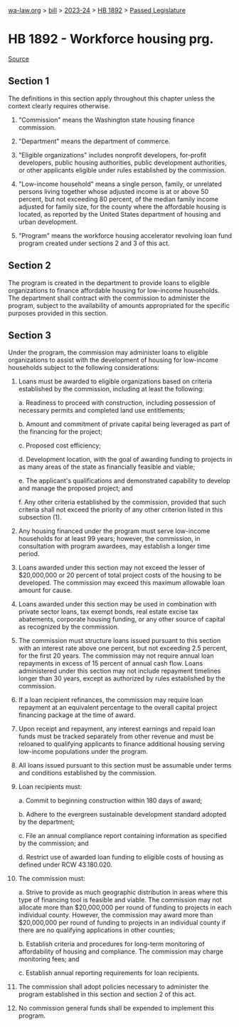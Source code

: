 [wa-law.org](/) > [bill](/bill/) > [2023-24](/bill/2023-24/) > [HB 1892](/bill/2023-24/hb/1892/) > [Passed Legislature](/bill/2023-24/hb/1892/S.PL/)

# HB 1892 - Workforce housing prg.

[Source](http://lawfilesext.leg.wa.gov/biennium/2023-24/Pdf/Bills/House%20Passed%20Legislature/1892-S.PL.pdf)

## Section 1
The definitions in this section apply throughout this chapter unless the context clearly requires otherwise.

1. "Commission" means the Washington state housing finance commission.

2. "Department" means the department of commerce.

3. "Eligible organizations" includes nonprofit developers, for-profit developers, public housing authorities, public development authorities, or other applicants eligible under rules established by the commission.

4. "Low-income household" means a single person, family, or unrelated persons living together whose adjusted income is at or above 50 percent, but not exceeding 80 percent, of the median family income adjusted for family size, for the county where the affordable housing is located, as reported by the United States department of housing and urban development.

5. "Program" means the workforce housing accelerator revolving loan fund program created under sections 2 and 3 of this act.

## Section 2
The program is created in the department to provide loans to eligible organizations to finance affordable housing for low-income households. The department shall contract with the commission to administer the program, subject to the availability of amounts appropriated for the specific purposes provided in this section.

## Section 3
Under the program, the commission may administer loans to eligible organizations to assist with the development of housing for low-income households subject to the following considerations:

1. Loans must be awarded to eligible organizations based on criteria established by the commission, including at least the following:

    a. Readiness to proceed with construction, including possession of necessary permits and completed land use entitlements;

    b. Amount and commitment of private capital being leveraged as part of the financing for the project;

    c. Proposed cost efficiency;

    d. Development location, with the goal of awarding funding to projects in as many areas of the state as financially feasible and viable;

    e. The applicant's qualifications and demonstrated capability to develop and manage the proposed project; and

    f. Any other criteria established by the commission, provided that such criteria shall not exceed the priority of any other criterion listed in this subsection (1).

2. Any housing financed under the program must serve low-income households for at least 99 years; however, the commission, in consultation with program awardees, may establish a longer time period.

3. Loans awarded under this section may not exceed the lesser of $20,000,000 or 20 percent of total project costs of the housing to be developed. The commission may exceed this maximum allowable loan amount for cause.

4. Loans awarded under this section may be used in combination with private sector loans, tax exempt bonds, real estate excise tax abatements, corporate housing funding, or any other source of capital as recognized by the commission.

5. The commission must structure loans issued pursuant to this section with an interest rate above one percent, but not exceeding 2.5 percent, for the first 20 years. The commission may not require annual loan repayments in excess of 15 percent of annual cash flow. Loans administered under this section may not include repayment timelines longer than 30 years, except as authorized by rules established by the commission.

6. If a loan recipient refinances, the commission may require loan repayment at an equivalent percentage to the overall capital project financing package at the time of award.

7. Upon receipt and repayment, any interest earnings and repaid loan funds must be tracked separately from other revenue and must be reloaned to qualifying applicants to finance additional housing serving low-income populations under the program.

8. All loans issued pursuant to this section must be assumable under terms and conditions established by the commission.

9. Loan recipients must:

    a. Commit to beginning construction within 180 days of award;

    b. Adhere to the evergreen sustainable development standard adopted by the department;

    c. File an annual compliance report containing information as specified by the commission; and

    d. Restrict use of awarded loan funding to eligible costs of housing as defined under RCW 43.180.020.

10. The commission must:

    a. Strive to provide as much geographic distribution in areas where this type of financing tool is feasible and viable. The commission may not allocate more than $20,000,000 per round of funding to projects in each individual county. However, the commission may award more than $20,000,000 per round of funding to projects in an individual county if there are no qualifying applications in other counties;

    b. Establish criteria and procedures for long-term monitoring of affordability of housing and compliance. The commission may charge monitoring fees; and

    c. Establish annual reporting requirements for loan recipients.

11. The commission shall adopt policies necessary to administer the program established in this section and section 2 of this act.

12. No commission general funds shall be expended to implement this program.
